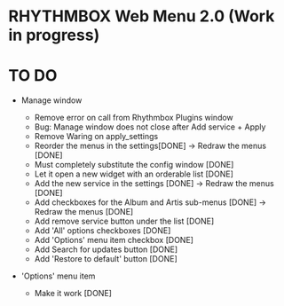 RHYTHMBOX Web Menu 2.0 (Work in progress)
======================

TO DO
=====
- Manage window
  - Remove error on call from Rhythmbox Plugins window
  - Bug: Manage window does not close after Add service + Apply
  - Remove Waring on apply_settings
  - Reorder the menus in the settings[DONE] -> Redraw the menus [DONE]
  - Must completely substitute the config window [DONE]
  - Let it open a new widget with an orderable list [DONE]
  - Add the new service in the settings [DONE] -> Redraw the menus [DONE]
  - Add checkboxes for the Album and Artis sub-menus [DONE] -> Redraw the menus [DONE]
  - Add remove service button under the list [DONE]
  - Add 'All' options checkboxes [DONE]
  - Add 'Options' menu item checkbox [DONE]
  - Add Search for updates button [DONE]
  - Add 'Restore to default' button [DONE]

- 'Options' menu item
  - Make it work  [DONE]
